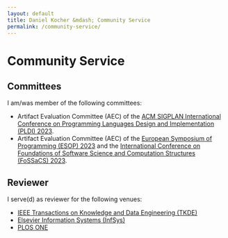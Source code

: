 ```yaml
---
layout: default
title: Daniel Kocher &mdash; Community Service
permalink: /community-service/
---
```


# Community Service

## Committees

I am/was member of the following committees:

- Artifact Evaluation Committee (AEC) of the [ACM SIGPLAN International Conference on Programming Languages Design and Implementation (PLDI) 2023](https://pldi23.sigplan.org/).
- Artifact Evaluation Committee (AEC) of the [European Symposium of Programming (ESOP) 2023](https://etaps.org/2023/esop) and the [International Conference on Foundations of Software Science and Computation Structures (FoSSaCS) 2023](https://etaps.org/2023/fossacs).

## Reviewer

I serve(d) as reviewer for the following venues:

- [IEEE Transactions on Knowledge and Data Engineering (TKDE)](https://ieeexplore.ieee.org/xpl/RecentIssue.jsp?punumber=69)
- [Elsevier Information Systems (InfSys)](https://www.sciencedirect.com/journal/information-systems)
- [PLOS ONE](https://journals.plos.org/plosone/)

